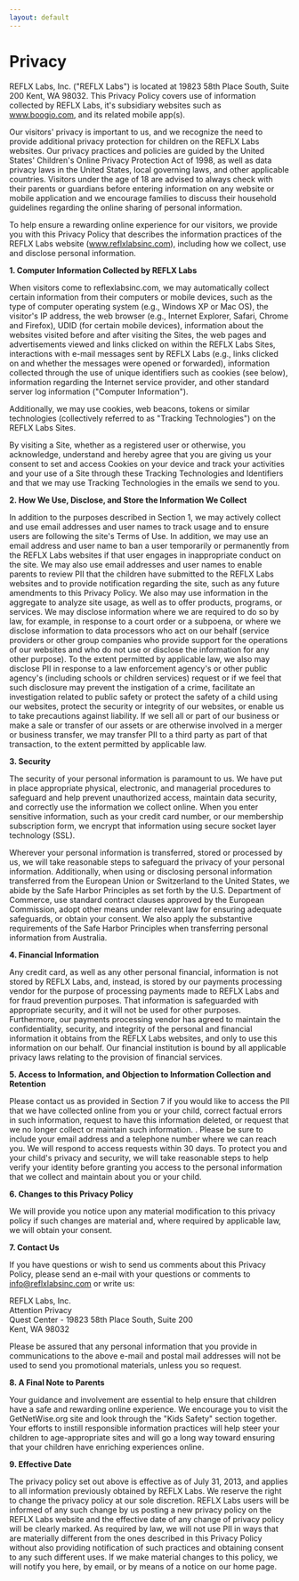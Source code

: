 ```yaml
---
layout: default
---
```


# Privacy

REFLX Labs, Inc. ("REFLX Labs") is located at 19823 58th Place South, Suite 200 Kent, WA 98032. This Privacy Policy covers use of information collected by REFLX Labs, it's subsidiary websites such as www.boogio.com, and its related mobile app(s).

Our visitors' privacy is important to us, and we recognize the need to provide additional privacy protection for children on the REFLX Labs websites.  Our privacy practices and policies are guided by the United States' Children's Online Privacy Protection Act of 1998, as well as data privacy laws in the United States, local governing laws, and other applicable countries.  Visitors under the age of 18 are advised to always check with their parents or guardians before entering information on any website or mobile application and we encourage families to discuss their household guidelines regarding the online sharing of personal information.

To help ensure a rewarding online experience for our visitors, we provide you with this Privacy Policy that describes the information practices of the REFLX Labs website (www.reflxlabsinc.com), including how we collect, use and disclose personal information.

**1.	Computer Information Collected by REFLX Labs**

When visitors come to reflexlabsinc.com, we may automatically collect certain information from their computers or mobile devices, such as the type of computer operating system (e.g., Windows XP or Mac OS), the visitor's IP address, the web browser (e.g., Internet Explorer, Safari, Chrome and Firefox), UDID (for certain mobile devices), information about the websites visited before and after visiting the Sites, the web pages and advertisements viewed and links clicked on within the REFLX Labs Sites, interactions with e-mail messages sent by REFLX Labs (e.g., links clicked on and whether the messages were opened or forwarded), information collected through the use of unique identifiers such as cookies (see below), information regarding the Internet service provider, and other standard server log information ("Computer Information").

Additionally, we may use cookies, web beacons, tokens or similar technologies (collectively referred to as "Tracking Technologies") on the REFLX Labs Sites.


By visiting a Site, whether as a registered user or otherwise, you acknowledge, understand and hereby agree that you are giving us your consent to set and access Cookies on your device and track your activities and your use of a Site through these Tracking Technologies and Identifiers and that we may use Tracking Technologies in the emails we send to you.


**2.	How We Use, Disclose, and Store the Information We Collect**

In addition to the purposes described in Section 1, we may actively collect and use email addresses and user names to track usage and to ensure users are following the site's Terms of Use. In addition, we may use an email address and user name to ban a user temporarily or permanently from the REFLX Labs websites if that user engages in inappropriate conduct on the site. We may also use email addresses and user names to enable parents to review PII that the children have submitted to the REFLX Labs websites and to provide notification regarding the site, such as any future amendments to this Privacy Policy. We also may use information in the aggregate to analyze site usage, as well as to offer products, programs, or services.
We may disclose information where we are required to do so by law, for example, in response to a court order or a subpoena, or where we disclose information to data processors who act on our behalf (service providers or other group companies who provide support for the operations of our websites and who do not use or disclose the information for any other purpose). To the extent permitted by applicable law, we also may disclose PII in response to a law enforcement agency's or other public agency's (including schools or children services) request or if we feel that such disclosure may prevent the instigation of a crime, facilitate an investigation related to public safety or protect the safety of a child using our websites, protect the security or integrity of our websites, or enable us to take precautions against liability.
If we sell all or part of our business or make a sale or transfer of our assets or are otherwise involved in a merger or business transfer, we may transfer PII to a third party as part of that transaction, to the extent permitted by applicable law.

**3.	Security**

The security of your personal information is paramount to us. We have put in place appropriate physical, electronic, and managerial procedures to safeguard and help prevent unauthorized access, maintain data security, and correctly use the information we collect online. When you enter sensitive information, such as your credit card number, or our membership subscription form, we encrypt that information using secure socket layer technology (SSL).

Wherever your personal information is transferred, stored or processed by us, we will take reasonable steps to safeguard the privacy of your personal information. Additionally, when using or disclosing personal information transferred from the European Union or Switzerland to the United States, we abide by the Safe Harbor Principles as set forth by the U.S. Department of Commerce, use standard contract clauses approved by the European Commission, adopt other means under relevant law for ensuring adequate safeguards, or obtain your consent. We also apply the substantive requirements of the Safe Harbor Principles when transferring personal information from Australia.

**4.	Financial Information**

Any credit card, as well as any other personal financial, information is not stored by REFLX Labs, and, instead, is stored by our payments processing vendor for the purpose of processing payments made to REFLX Labs and for fraud prevention purposes. That information is safeguarded with appropriate security, and it will not be used for other purposes. Furthermore, our payments processing vendor has agreed to maintain the confidentiality, security, and integrity of the personal and financial information it obtains from the REFLX Labs websites, and only to use this information on our behalf. Our financial institution is bound by all applicable privacy laws relating to the provision of financial services.

**5.	Access to Information, and Objection to Information Collection and Retention**

Please contact us as provided in Section 7 if you would like to access the PII that we have collected online from you or your child, correct factual errors in such information, request to have this information deleted, or request that we no longer collect or maintain such information. .
Please be sure to include your email address and a telephone number where we can reach you.  We will respond to access requests within 30 days. To protect you and your child's privacy and security, we will take reasonable steps to help verify your identity before granting you access to the personal information that we collect and maintain about you or your child.

**6.	Changes to this Privacy Policy**

We will provide you notice upon any material modification to this privacy policy if such changes are material and, where required by applicable law, we will obtain your consent.

**7.	Contact Us**

If you have questions or wish to send us comments about this Privacy Policy, please send an e-mail with your questions or comments to info@reflxlabsinc.com or write us:

REFLX Labs, Inc.<br>
Attention Privacy<br>
Quest Center - 19823 58th Place South, Suite 200<br>
Kent, WA 98032

Please be assured that any personal information that you provide in communications to the above e-mail and postal mail addresses will not be used to send you promotional materials, unless you so request.

**8.	A Final Note to Parents**

Your guidance and involvement are essential to help ensure that children have a safe and rewarding online experience. We encourage you to visit the GetNetWise.org site and look through the "Kids Safety" section together. Your efforts to instill responsible information practices will help steer your children to age-appropriate sites and will go a long way toward ensuring that your children have enriching experiences online.

**9.	Effective Date**

The privacy policy set out above is effective as of July 31, 2013, and applies to all information previously obtained by REFLX Labs. We reserve the right to change the privacy policy at our sole discretion. REFLX Labs users will be informed of any such change by us posting a new privacy policy on the REFLX Labs website and the effective date of any change of privacy policy will be clearly marked. As required by law, we will not use PII in ways that are materially different from the ones described in this Privacy Policy without also providing notification of such practices and obtaining consent to any such different uses. If we make material changes to this policy, we will notify you here, by email, or by means of a notice on our home page.

